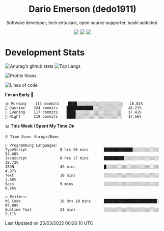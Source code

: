 <div align="center">
  
# Dario Emerson (dedo1911)
Software developer, tech entusiast, open source supporter, sushi addicted.

[![](https://img.shields.io/badge/-Linkedin-informational?style=for-the-badge&logo=linkedin&logoColor=white&color=2867B2)](http://linkedin.com/in/dedo1911)
[![](https://img.shields.io/badge/-Telegram-informational?style=for-the-badge&logo=telegram&logoColor=white&color=0088cc)](https://t.me/dedo1911)
[![](https://img.shields.io/badge/-Facebook-informational?style=for-the-badge&logo=facebook&logoColor=white&color=3b5998)](https://fb.com/dedo1911)

</div>

# Development Stats

![Anurag's github stats](https://github-readme-stats.vercel.app/api?username=dedo1911&count_private=true&show_icons=true&theme=chartreuse-dark)
![Top Langs](https://github-readme-stats.vercel.app/api/top-langs/?username=dedo1911&theme=chartreuse-dark&layout=compact)

<!--START_SECTION:waka-->
![Profile Views](http://img.shields.io/badge/Profile%20Views-1-blue)

![Lines of code](https://img.shields.io/badge/From%20Hello%20World%20I%27ve%20Written-51%20Thousand%20lines%20of%20code-blue)

**I'm an Early 🐤** 

```text
🌞 Morning    113 commits    ████░░░░░░░░░░░░░░░░░░░░░   16.82% 
🌆 Daytime    324 commits    ████████████░░░░░░░░░░░░░   48.21% 
🌃 Evening    117 commits    ████░░░░░░░░░░░░░░░░░░░░░   17.41% 
🌙 Night      118 commits    ████░░░░░░░░░░░░░░░░░░░░░   17.56%

```


📊 **This Week I Spent My Time On** 

```text
⌚︎ Time Zone: Europe/Rome

💬 Programming Languages: 
TypeScript               8 hrs 56 mins       █████████████░░░░░░░░░░░░   53.68% 
JavaScript               6 hrs 27 mins       █████████░░░░░░░░░░░░░░░░   38.72% 
JSON                     49 mins             █░░░░░░░░░░░░░░░░░░░░░░░░   4.97% 
Text                     10 mins             ░░░░░░░░░░░░░░░░░░░░░░░░░   1.08% 
Sass                     9 mins              ░░░░░░░░░░░░░░░░░░░░░░░░░   0.96%

🔥 Editors: 
VS Code                  16 hrs 18 mins      ████████████████████████░   97.89% 
Sublime Text             21 mins             ░░░░░░░░░░░░░░░░░░░░░░░░░   2.11%

```


 Last Updated on 25/03/2022 00:26:10 UTC
<!--END_SECTION:waka-->

<!--
**dedo1911/dedo1911** is a ✨ _special_ ✨ repository because its `README.md` (this file) appears on your GitHub profile.

Here are some ideas to get you started:

- 🔭 I’m currently working on ...
- 🌱 I’m currently learning ...
- 👯 I’m looking to collaborate on ...
- 🤔 I’m looking for help with ...
- 💬 Ask me about ...
- 📫 How to reach me: ...
- 😄 Pronouns: ...
- ⚡ Fun fact: ...
-->
